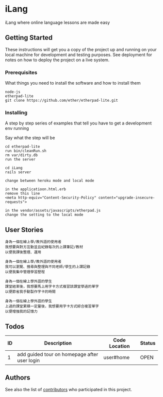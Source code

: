 # iLang

iLang where online language lessons are made easy

## Getting Started

These instructions will get you a copy of the project up and running on your local machine for development and testing purposes. See deployment for notes on how to deploy the project on a live system.

### Prerequisites

What things you need to install the software and how to install them

```
node-js
etherpad-lite
git clone https://github.com/ether/etherpad-lite.git
```

### Installing

A step by step series of examples that tell you have to get a development env running

Say what the step will be

```
cd etherpad-lite
run bin/cleanRun.sh
rm var/dirty.db
run the server

cd iLang
rails server
```



```
change between heroku mode and local mode

in the applicatioon.html.erb
remove this line
<meta http-equiv="Content-Security-Policy" content="upgrade-insecure-requests">

in the vendor/assets/javascripts/etherpad.js
change the setting to the local mode
```

## User Stories
```
身為一個在線上學/教外語的使用者
我想要與對方互動並且紀錄每次的上課筆記/教材
以便我課後整理、運用
```
```
身為一個在線上學/教外語的使用者
我可以瀏覽、搜尋與整理與不同老師/學生的上課記錄
以便我集中管理學習歷程
```
```
身為一個在線上學外語的學生
課堂結束後，我想要馬上用字卡方式複習該課堂學過的單字
以便節省我手動製作字卡的時間
```
```
身為一個在線上學外語的學生
上過的課堂累積一定量後，我想要用字卡方式綜合複習單字
以便增強我的記憶力
```
## Todos
ID|Description|Code Location|Status
---|---|---|---
1|add guided tour on homepage after user login |user#home | OPEN
## Authors

See also the list of [contributors](https://github.com/qscez2001/iLang/contributors) who participated in this project.
